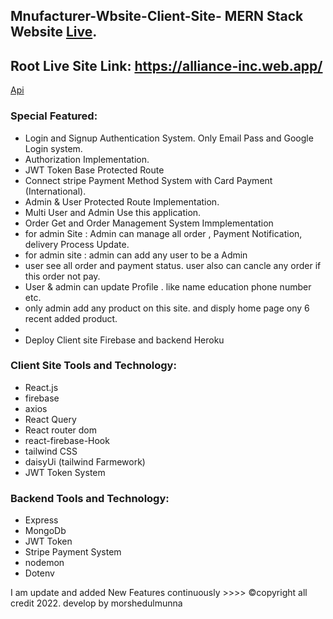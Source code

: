 ## Mnufacturer-Wbsite-Client-Site- MERN Stack Website [Live](https://alliance-inc.web.app/).

## Root Live Site   Link: https://alliance-inc.web.app/
[Api](https://protected-scrubland-14971.herokuapp.com/)

### Special Featured:
- Login and Signup Authentication System. Only Email Pass and Google Login system.
- Authorization Implementation.
- JWT Token Base Protected Route
- Connect stripe Payment Method System with Card Payment (International). 
- Admin & User Protected Route Implementation.
- Multi User and Admin Use this application.
- Order Get and Order Management System Immplementation
- for admin Site : Admin can manage all order , Payment Notification, delivery Process Update.
- for admin site : admin can add any user to be a Admin
- user see  all order and payment status. user also can cancle any order if this order not pay.
- User & admin can update Profile . like name education phone number etc.
- only admin add any product on this site. and disply home page ony 6 recent added product.
- 
- Deploy Client site Firebase and backend Heroku

### Client Site Tools and Technology:
- React.js
- firebase
- axios
- React Query
- React router dom
- react-firebase-Hook
- tailwind CSS
- daisyUi (tailwind Farmework)
- JWT Token System

### Backend Tools and Technology:
- Express
- MongoDb
- JWT Token
- Stripe Payment System
- nodemon
- Dotenv


I am update and added New Features continuously >>>>
©copyright all credit 2022. develop by morshedulmunna
